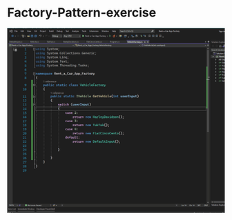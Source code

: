# Factory-Pattern-exercise

![](https://github.com/Verson-tech/Factory-Pattern-exercise/blob/main/v.gif)
